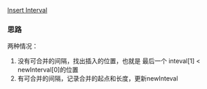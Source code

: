 [Insert Interval](https://leetcode.com/problems/insert-interval/)

### 思路
两种情况：
1. 没有可合并的间隔，找出插入的位置，也就是 最后一个 inteval[1] < newInterval[0]的位置
2. 有可合并的间隔，记录合并的起点和长度，更新newInteval